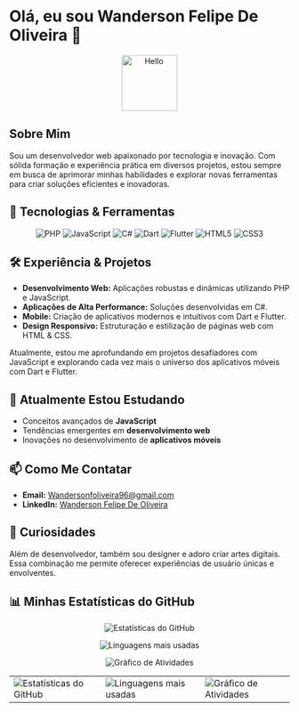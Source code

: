 # Olá, eu sou Wanderson Felipe De Oliveira 👋

<p align="center">
  <img src="https://media.giphy.com/media/hvRJCLFzcasrR4ia7z/giphy.gif" width="100" alt="Hello">
</p>

## Sobre Mim
Sou um desenvolvedor web apaixonado por tecnologia e inovação. Com sólida formação e experiência prática em diversos projetos, estou sempre em busca de aprimorar minhas habilidades e explorar novas ferramentas para criar soluções eficientes e inovadoras.

## 🚀 Tecnologias & Ferramentas
<!-- Badges para destacar suas principais skills -->
<p align="center">
  <img src="https://img.shields.io/badge/PHP-777BB4?style=for-the-badge&logo=php&logoColor=white" alt="PHP">
  <img src="https://img.shields.io/badge/JavaScript-F7DF1E?style=for-the-badge&logo=javascript&logoColor=black" alt="JavaScript">
  <img src="https://img.shields.io/badge/C%23-239120?style=for-the-badge&logo=csharp&logoColor=white" alt="C#">
  <img src="https://img.shields.io/badge/Dart-0175C2?style=for-the-badge&logo=dart&logoColor=white" alt="Dart">
  <img src="https://img.shields.io/badge/Flutter-02569B?style=for-the-badge&logo=flutter&logoColor=white" alt="Flutter">
  <img src="https://img.shields.io/badge/HTML5-E34F26?style=for-the-badge&logo=html5&logoColor=white" alt="HTML5">
  <img src="https://img.shields.io/badge/CSS3-1572B6?style=for-the-badge&logo=css3&logoColor=white" alt="CSS3">
</p>

## 🛠️ Experiência & Projetos
- **Desenvolvimento Web:** Aplicações robustas e dinâmicas utilizando PHP e JavaScript.
- **Aplicações de Alta Performance:** Soluções desenvolvidas em C#.
- **Mobile:** Criação de aplicativos modernos e intuitivos com Dart e Flutter.
- **Design Responsivo:** Estruturação e estilização de páginas web com HTML & CSS.

Atualmente, estou me aprofundando em projetos desafiadores com JavaScript e explorando cada vez mais o universo dos aplicativos móveis com Dart e Flutter.

## 🔭 Atualmente Estou Estudando
- Conceitos avançados de **JavaScript**
- Tendências emergentes em **desenvolvimento web**
- Inovações no desenvolvimento de **aplicativos móveis**

## 📫 Como Me Contatar
- **Email:** [Wandersonfoliveira96@gmail.com](mailto:Wandersonfoliveira96@gmail.com)
- **LinkedIn:** [Wanderson Felipe De Oliveira](https://www.linkedin.com/in/wandersonfelipedeoliveira)

## 🎨 Curiosidades
Além de desenvolvedor, também sou designer e adoro criar artes digitais. Essa combinação me permite oferecer experiências de usuário únicas e envolventes.

## 📊 Minhas Estatísticas do GitHub
<p align="center">
  <!-- Gráfico de estatísticas -->
  <img src="https://github-readme-stats.vercel.app/api?username=SeuUsuario&show_icons=true&theme=radical" alt="Estatísticas do GitHub" />
</p>
<p align="center">
  <!-- Gráfico de linguagens mais utilizadas -->
  <img src="https://github-readme-stats.vercel.app/api/top-langs/?username=SeuUsuario&layout=compact&theme=radical" alt="Linguagens mais usadas" />
</p>
<p align="center">
  <!-- Gráfico de atividade -->
  <img src="https://github-readme-activity-graph.cyclic.app/graph?username=SeuUsuario&theme=react-dark" alt="Gráfico de Atividades" />
</p>

<table align="center">
  <tr>
    <td>
      <img src="https://github-readme-stats.vercel.app/api?username=SeuUsuario&show_icons=true&theme=radical" alt="Estatísticas do GitHub" />
    </td>
    <td>
      <img src="https://github-readme-stats.vercel.app/api/top-langs/?username=SeuUsuario&layout=compact&theme=radical" alt="Linguagens mais usadas" />
    </td>
    <td>
      <img src="https://github-readme-activity-graph.cyclic.app/graph?username=SeuUsuario&theme=react-dark" alt="Gráfico de Atividades" />
    </td>
  </tr>
</table>

